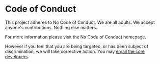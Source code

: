 # Code of Conduct

This project adheres to No Code of Conduct.  We are all adults.  We accept anyone's contributions.  Nothing else matters.

For more information please visit the [No Code of Conduct](https://github.com/domgetter/NCoC) homepage.

However if you feel that you are being targeted, or has been subject of discrimination, we will take corrective action. You may [email the core developers](mailto:hello@vignetteapp.org).